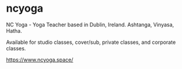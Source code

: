 # ncyoga

NC Yoga - Yoga Teacher based in Dublin, Ireland. Ashtanga, Vinyasa, Hatha. 

Available for studio classes, cover/sub, private classes, and corporate classes.

https://www.ncyoga.space/
